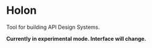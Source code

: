 # Holon

Tool for building API Design Systems.

**Currently in experimental mode. Interface will change.**
